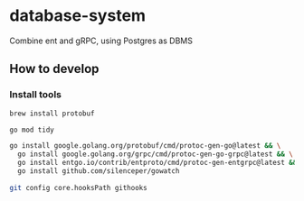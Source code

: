 # database-system
Combine ent and gRPC, using Postgres as DBMS

## How to develop
### Install tools
```bash
brew install protobuf

go mod tidy

go install google.golang.org/protobuf/cmd/protoc-gen-go@latest && \
  go install google.golang.org/grpc/cmd/protoc-gen-go-grpc@latest && \
  go install entgo.io/contrib/entproto/cmd/protoc-gen-entgrpc@latest && \
  go install github.com/silenceper/gowatch
 
git config core.hooksPath githooks
```
